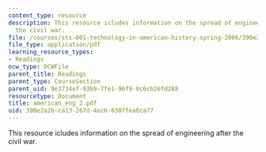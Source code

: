 ```yaml
---
content_type: resource
description: This resource icludes information on the spread of engineering after
  the civil war.
file: /courses/sts-001-technology-in-american-history-spring-2006/390e2a2bca13267d4ec66307fea6ca77_american_eng_2.pdf
file_type: application/pdf
learning_resource_types:
- Readings
ocw_type: OCWFile
parent_title: Readings
parent_type: CourseSection
parent_uid: 9e3734ef-93b9-7fe1-96f9-0c6cb26fd288
resourcetype: Document
title: american_eng_2.pdf
uid: 390e2a2b-ca13-267d-4ec6-6307fea6ca77
---
```

This resource icludes information on the spread of engineering after the civil war.